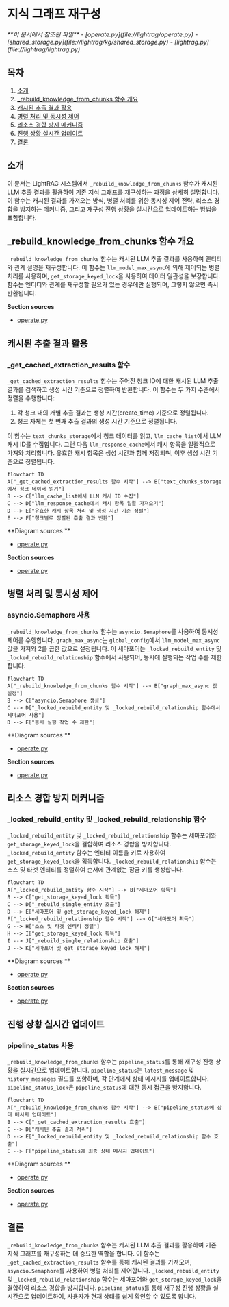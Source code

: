# 지식 그래프 재구성

<cite>
**이 문서에서 참조된 파일**   
- [operate.py](file://lightrag/operate.py)
- [shared_storage.py](file://lightrag/kg/shared_storage.py)
- [lightrag.py](file://lightrag/lightrag.py)
</cite>

## 목차
1. [소개](#소개)
2. [_rebuild_knowledge_from_chunks 함수 개요](#_rebuild_knowledge_from_chunks-함수-개요)
3. [캐시된 추출 결과 활용](#캐시된-추출-결과-활용)
4. [병렬 처리 및 동시성 제어](#병렬-처리-및-동시성-제어)
5. [리소스 경합 방지 메커니즘](#리소스-경합-방지-메커니즘)
6. [진행 상황 실시간 업데이트](#진행-상황-실시간-업데이트)
7. [결론](#결론)

## 소개
이 문서는 LightRAG 시스템에서 `_rebuild_knowledge_from_chunks` 함수가 캐시된 LLM 추출 결과를 활용하여 기존 지식 그래프를 재구성하는 과정을 상세히 설명합니다. 이 함수는 캐시된 결과를 가져오는 방식, 병렬 처리를 위한 동시성 제어 전략, 리소스 경합을 방지하는 메커니즘, 그리고 재구성 진행 상황을 실시간으로 업데이트하는 방법을 포함합니다.

## _rebuild_knowledge_from_chunks 함수 개요

`_rebuild_knowledge_from_chunks` 함수는 캐시된 LLM 추출 결과를 사용하여 엔티티와 관계 설명을 재구성합니다. 이 함수는 `llm_model_max_async`에 의해 제어되는 병렬 처리를 사용하며, `get_storage_keyed_lock`을 사용하여 데이터 일관성을 보장합니다. 함수는 엔티티와 관계를 재구성할 필요가 있는 경우에만 실행되며, 그렇지 않으면 즉시 반환됩니다.

**Section sources**
- [operate.py](file://lightrag/operate.py#L459-L703)

## 캐시된 추출 결과 활용

### _get_cached_extraction_results 함수
`_get_cached_extraction_results` 함수는 주어진 청크 ID에 대한 캐시된 LLM 추출 결과를 검색하고 생성 시간 기준으로 정렬하여 반환합니다. 이 함수는 두 가지 수준에서 정렬을 수행합니다:
1. 각 청크 내의 개별 추출 결과는 생성 시간(create_time) 기준으로 정렬됩니다.
2. 청크 자체는 첫 번째 추출 결과의 생성 시간 기준으로 정렬됩니다.

이 함수는 `text_chunks_storage`에서 청크 데이터를 읽고, `llm_cache_list`에서 LLM 캐시 ID를 수집합니다. 그런 다음 `llm_response_cache`에서 캐시 항목을 일괄적으로 가져와 처리합니다. 유효한 캐시 항목은 생성 시간과 함께 저장되며, 이후 생성 시간 기준으로 정렬됩니다.

```mermaid
flowchart TD
A["_get_cached_extraction_results 함수 시작"] --> B["text_chunks_storage에서 청크 데이터 읽기"]
B --> C["llm_cache_list에서 LLM 캐시 ID 수집"]
C --> D["llm_response_cache에서 캐시 항목 일괄 가져오기"]
D --> E["유효한 캐시 항목 처리 및 생성 시간 기준 정렬"]
E --> F["청크별로 정렬된 추출 결과 반환"]
```

**Diagram sources **
- [operate.py](file://lightrag/operate.py#L706-L795)

**Section sources**
- [operate.py](file://lightrag/operate.py#L706-L795)

## 병렬 처리 및 동시성 제어

### asyncio.Semaphore 사용
`_rebuild_knowledge_from_chunks` 함수는 `asyncio.Semaphore`를 사용하여 동시성 제어를 수행합니다. `graph_max_async`는 `global_config`에서 `llm_model_max_async` 값을 가져와 2를 곱한 값으로 설정됩니다. 이 세마포어는 `_locked_rebuild_entity` 및 `_locked_rebuild_relationship` 함수에서 사용되어, 동시에 실행되는 작업 수를 제한합니다.

```mermaid
flowchart TD
A["_rebuild_knowledge_from_chunks 함수 시작"] --> B["graph_max_async 값 설정"]
B --> C["asyncio.Semaphore 생성"]
C --> D["_locked_rebuild_entity 및 _locked_rebuild_relationship 함수에서 세마포어 사용"]
D --> E["동시 실행 작업 수 제한"]
```

**Diagram sources **
- [operate.py](file://lightrag/operate.py#L459-L703)

**Section sources**
- [operate.py](file://lightrag/operate.py#L459-L703)

## 리소스 경합 방지 메커니즘

### _locked_rebuild_entity 및 _locked_rebuild_relationship 함수
`_locked_rebuild_entity` 및 `_locked_rebuild_relationship` 함수는 세마포어와 `get_storage_keyed_lock`을 결합하여 리소스 경합을 방지합니다. `_locked_rebuild_entity` 함수는 엔티티 이름을 키로 사용하여 `get_storage_keyed_lock`을 획득합니다. `_locked_rebuild_relationship` 함수는 소스 및 타겟 엔티티를 정렬하여 순서에 관계없는 잠금 키를 생성합니다.

```mermaid
flowchart TD
A["_locked_rebuild_entity 함수 시작"] --> B["세마포어 획득"]
B --> C["get_storage_keyed_lock 획득"]
C --> D["_rebuild_single_entity 호출"]
D --> E["세마포어 및 get_storage_keyed_lock 해제"]
F["_locked_rebuild_relationship 함수 시작"] --> G["세마포어 획득"]
G --> H["소스 및 타겟 엔티티 정렬"]
H --> I["get_storage_keyed_lock 획득"]
I --> J["_rebuild_single_relationship 호출"]
J --> K["세마포어 및 get_storage_keyed_lock 해제"]
```

**Diagram sources **
- [operate.py](file://lightrag/operate.py#L459-L703)

**Section sources**
- [operate.py](file://lightrag/operate.py#L459-L703)

## 진행 상황 실시간 업데이트

### pipeline_status 사용
`_rebuild_knowledge_from_chunks` 함수는 `pipeline_status`를 통해 재구성 진행 상황을 실시간으로 업데이트합니다. `pipeline_status`는 `latest_message` 및 `history_messages` 필드를 포함하며, 각 단계에서 상태 메시지를 업데이트합니다. `pipeline_status_lock`은 `pipeline_status`에 대한 동시 접근을 방지합니다.

```mermaid
flowchart TD
A["_rebuild_knowledge_from_chunks 함수 시작"] --> B["pipeline_status에 상태 메시지 업데이트"]
B --> C["_get_cached_extraction_results 호출"]
C --> D["캐시된 추출 결과 처리"]
D --> E["_locked_rebuild_entity 및 _locked_rebuild_relationship 함수 호출"]
E --> F["pipeline_status에 최종 상태 메시지 업데이트"]
```

**Diagram sources **
- [operate.py](file://lightrag/operate.py#L459-L703)

**Section sources**
- [operate.py](file://lightrag/operate.py#L459-L703)

## 결론
`_rebuild_knowledge_from_chunks` 함수는 캐시된 LLM 추출 결과를 활용하여 기존 지식 그래프를 재구성하는 데 중요한 역할을 합니다. 이 함수는 `_get_cached_extraction_results` 함수를 통해 캐시된 결과를 가져오며, `asyncio.Semaphore`를 사용하여 병렬 처리를 제어합니다. `_locked_rebuild_entity` 및 `_locked_rebuild_relationship` 함수는 세마포어와 `get_storage_keyed_lock`을 결합하여 리소스 경합을 방지합니다. `pipeline_status`를 통해 재구성 진행 상황을 실시간으로 업데이트하여, 사용자가 현재 상태를 쉽게 확인할 수 있도록 합니다.